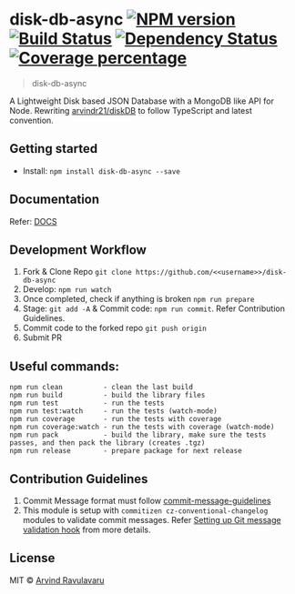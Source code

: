 # disk-db-async [![NPM version][npm-image]][npm-url] [![Build Status][travis-image]][travis-url] [![Dependency Status][daviddm-image]][daviddm-url] [![Coverage percentage][coveralls-image]][coveralls-url]
> disk-db-async

A Lightweight Disk based JSON Database with a MongoDB like API for Node. Rewriting [arvindr21/diskDB](https://github.com/arvindr21/diskDB) to follow TypeScript and latest convention.

## Getting started
- Install: `npm install disk-db-async --save`

## Documentation
Refer: [DOCS](https://github.com/arvindr21/disk-db-async/blob/master/DOCS.md)

## Development Workflow
1. Fork & Clone Repo `git clone https://github.com/<<username>>/disk-db-async`
2. Develop: `npm run watch`
3. Once completed, check if anything is broken `npm run prepare`
4. Stage: `git add -A` & Commit code: `npm run commit`. Refer Contribution Guidelines.
5. Commit code to the forked repo `git push origin`
6. Submit PR

## Useful commands:
    npm run clean          - clean the last build
    npm run build          - build the library files
    npm run test           - run the tests
    npm run test:watch     - run the tests (watch-mode)
    npm run coverage       - run the tests with coverage
    npm run coverage:watch - run the tests with coverage (watch-mode)
    npm run pack           - build the library, make sure the tests passes, and then pack the library (creates .tgz)
    npm run release        - prepare package for next release

## Contribution Guidelines
1. Commit Message format must follow [commit-message-guidelines](https://github.com/angular/angular/blob/master/CONTRIBUTING.md#-commit-message-guidelines) 
2. This module is setup with `commitizen cz-conventional-changelog` modules to validate commit messages. Refer [Setting up Git message validation hook](https://gist.github.com/bahmutov/a15d49b3fe503fb546fb) from more details.

## License

MIT © [Arvind Ravulavaru](https://github.com/arvindr21)


[npm-image]: https://badge.fury.io/js/disk-db-async.svg
[npm-url]: https://npmjs.org/package/disk-db-async
[travis-image]: https://travis-ci.org/arvindr21/disk-db-async.svg?branch=master
[travis-url]: https://travis-ci.org/arvindr21/disk-db-async
[daviddm-image]: https://david-dm.org/arvindr21/disk-db-async.svg?theme=shields.io
[daviddm-url]: https://david-dm.org/arvindr21/disk-db-async
[coveralls-image]: https://coveralls.io/repos/arvindr21/disk-db-async/badge.svg
[coveralls-url]: https://coveralls.io/r/arvindr21/disk-db-async
